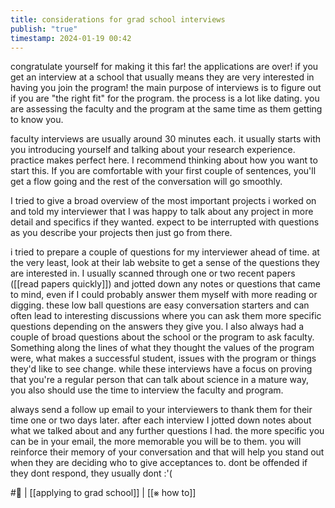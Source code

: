 ```yaml
---
title: considerations for grad school interviews
publish: "true"
timestamp: 2024-01-19 00:42
---
```

congratulate yourself for making it this far! the applications are over! if you get an interview at a school that usually means they are very interested in having you join the program! the main purpose of interviews is to figure out if you are "the right fit" for the program. the process is a lot like dating. you are assessing the faculty and the program at the same time as them getting to know you. 

faculty interviews are usually around 30 minutes each. it usually starts with you introducing yourself and talking about your research experience. practice makes perfect here. I recommend thinking about how you want to start this. If you are comfortable with your first couple of sentences, you'll get a flow going and the rest of the conversation will go smoothly. 

I tried to give a broad overview of the most important projects i worked on and told my interviewer that I was happy to talk about any project in more detail and specifics if they wanted. expect to be interrupted with questions as you describe your projects then just go from there. 

i tried to prepare a couple of questions for my interviewer ahead of time. at the very least, look at their lab website to get a sense of the questions they are interested in. I usually scanned through one or two recent papers ([[read papers quickly]]) and jotted down any notes or questions that came to mind, even if I could probably answer them myself with more reading or digging. these low ball questions are easy conversation starters and can often lead to interesting discussions where you can ask them more specific questions depending on the answers they give you. I also always had a couple of broad questions about the school or the program to ask faculty. Something along the lines of what they thought the values of the program were, what makes a successful student, issues with the program or things they'd like to see change. while these interviews have a focus on proving that you're a regular person that can talk about science in a mature way, you also should use the time to interview the faculty and program. 

always send a follow up email to your interviewers to thank them for their time one or two days later. after each interview I jotted down notes about what we talked about and any further questions I had. the more specific you can be in your email, the more memorable you will be to them. you will reinforce their memory of your conversation and that will help you stand out when they are deciding who to give acceptances to. dont be offended if they dont respond, they usually dont :'(


#🥚 | [[applying to grad school]] | [[⨳ how to]]

